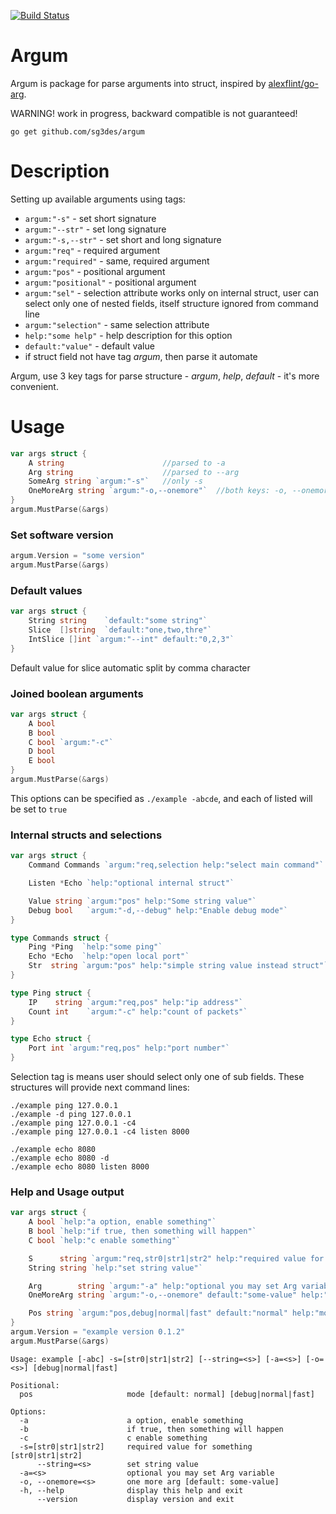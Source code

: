 [![Build Status](https://travis-ci.org/sg3des/argum.svg?branch=master)](https://travis-ci.org/sg3des/argum)

# Argum

Argum is package for parse arguments into struct, inspired by [alexflint/go-arg](https://github.com/alexflint/go-arg).

WARNING! work in progress, backward compatible is not guaranteed!

```shell
go get github.com/sg3des/argum
```

# Description

Setting up available arguments using tags:

 * `argum:"-s"` - set short signature
 * `argum:"--str"` - set long signature
 * `argum:"-s,--str"` - set short and long signature
 * `argum:"req"` - required argument
 * `argum:"required"` - same, required argument
 * `argum:"pos"` - positional argument
 * `argum:"positional"` - positional argument
 * `argum:"sel"` - selection attribute works only on internal struct, user can select only one of nested fields, itself structure ignored from command line
 * `argum:"selection"` - same selection attribute
 * `help:"some help"` - help description for this option
 * `default:"value"` - default value
 * if struct field not have tag *argum*, then parse it automate

Argum, use 3 key tags for parse structure - *argum*, *help*, *default* - it's more convenient.

# Usage

```go
var args struct {
	A string                      //parsed to -a
	Arg string                    //parsed to --arg
	SomeArg string `argum:"-s"`   //only -s
	OneMoreArg string `argum:"-o,--onemore"`  //both keys: -o, --onemore
}
argum.MustParse(&args)
```

### Set software version

```go
argum.Version = "some version"
argum.MustParse(&args)
```

### Default values

```go
var args struct {
	String string    `default:"some string"`
	Slice  []string  `default:"one,two,thre"`
	IntSlice []int `argum:"--int" default:"0,2,3"`
}
```

Default value for slice automatic split by comma character

### Joined boolean arguments

```go
var args struct {
	A bool
	B bool
	C bool `argum:"-c"`
	D bool
	E bool 
}
argum.MustParse(&args)
```

This options can be specified as `./example -abcde`, and each of listed will be set to `true`

### Internal structs and selections

```go
var args struct {
	Command Commands `argum:"req,selection help:"select main command"`

	Listen *Echo `help:"optional internal struct"`

	Value string `argum:"pos" help:"Some string value"`
	Debug bool   `argum:"-d,--debug" help:"Enable debug mode"`
}

type Commands struct {
	Ping *Ping  `help:"some ping"`
	Echo *Echo  `help:"open local port"`
	Str  string `argum:"pos" help:"simple string value instead struct"`
}

type Ping struct {
	IP    string `argum:"req,pos" help:"ip address"`
	Count int    `argum:"-c" help:"count of packets"`
}

type Echo struct {
	Port int `argum:"req,pos" help:"port number"`
}

```

Selection tag is means user should select only one of sub fields. These structures will provide next command lines: 

	./example ping 127.0.0.1
	./example -d ping 127.0.0.1
	./example ping 127.0.0.1 -c4
	./example ping 127.0.0.1 -c4 listen 8000

	./example echo 8080
	./example echo 8080 -d
	./example echo 8080 listen 8000


### Help and Usage output

```go
var args struct {
	A bool `help:"a option, enable something"`
	B bool `help:"if true, then something will happen"`
	C bool `help:"c enable something"`

	S      string `argum:"req,str0|str1|str2" help:"required value for something"`
	String string `help:"set string value"`

	Arg        string `argum:"-a" help:"optional you may set Arg variable"`
	OneMoreArg string `argum:"-o,--onemore" default:"some-value" help:"one more arg"`

	Pos string `argum:"pos,debug|normal|fast" default:"normal" help:"mode"`
}
argum.Version = "example version 0.1.2"
argum.MustParse(&args)
```

```
Usage: example [-abc] -s=[str0|str1|str2] [--string=<s>] [-a=<s>] [-o=<s>] [debug|normal|fast]

Positional:
  pos                     mode [default: normal] [debug|normal|fast]

Options:
  -a                      a option, enable something
  -b                      if true, then something will happen
  -c                      c enable something
  -s=[str0|str1|str2]     required value for something [str0|str1|str2]
      --string=<s>        set string value
  -a=<s>                  optional you may set Arg variable
  -o, --onemore=<s>       one more arg [default: some-value]
  -h, --help              display this help and exit
      --version           display version and exit

```

